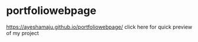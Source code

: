 # portfoliowebpage
https://ayeshamaju.github.io/portfoliowebpage/  click here for quick preview of my project
